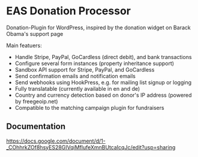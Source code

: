 # EAS Donation Processor
Donation-Plugin for WordPress, inspired by the donation widget on Barack Obama's support page

Main featuers:
*   Handle Stripe, PayPal, GoCardless (direct debit), and bank transactions
*   Configure several form instances (property inheritance support)
*   Sandbox API support for Stripe, PayPal, and GoCardless
*   Send confirmation emails and notification emails
*   Send webhooks using HookPress, e.g. for mailing list signup or logging
*   Fully translatable (currently available in en and de)
*   Country and currency detection based on donor's IP address (powered by freegeoip.net)
*   Compatible to the matching campaign plugin for fundraisers


## Documentation
https://docs.google.com/document/d/1-_COhhrkZOf8hsyES28GIVqiMflufeXmnBUtcaIcqJc/edit?usp=sharing